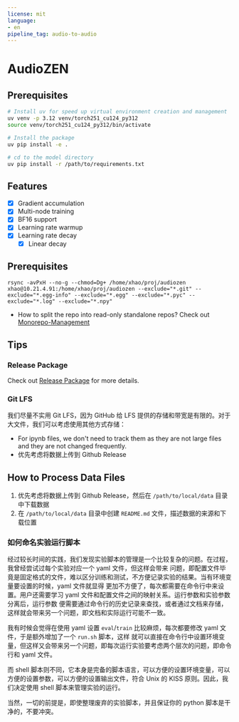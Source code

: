 ```yaml
---
license: mit
language:
- en
pipeline_tag: audio-to-audio
---
```

# AudioZEN

## Prerequisites

```bash
# Install uv for speed up virtual environment creation and management
uv venv -p 3.12 venv/torch251_cu124_py312
source venv/torch251_cu124_py312/bin/activate

# Install the package
uv pip install -e .

# cd to the model directory
uv pip install -r /path/to/requirements.txt
```

## Features

- [x] Gradient accumulation
- [x] Multi-node training
- [x] BF16 support
- [x] Learning rate warmup
- [x] Learning rate decay
  - [x] Linear decay

## Prerequisites

```shell
rsync -avPxH --no-g --chmod=Dg+ /home/xhao/proj/audiozen xhao@10.21.4.91:/home/xhao/proj/audiozen --exclude="*.git" --exclude="*.egg-info" --exclude="*.egg" --exclude="*.pyc" --exclude="*.log" --exclude="*.npy"
```

- How to split the repo into read-only standalone repos? Check out [Monorepo-Management](https://github.com/haoxiangsnr/audiozen/wiki/Monorepo-Management)

## Tips

### Release Package

Check out [Release Package](./docs/release.md) for more details.

### Git LFS

我们尽量不实用 Git LFS，因为 GitHub 给 LFS 提供的存储和带宽是有限的。对于大文件，我们可以考虑使用其他方式存储：
- For ipynb files, we don't need to track them as they are not large files and they are not changed frequently.
- 优先考虑将数据上传到 Github Release

## How to Process Data Files

1. 优先考虑将数据上传到 Github Release，然后在 `/path/to/local/data` 目录中下载数据
2. 在 `/path/to/local/data` 目录中创建 `README.md` 文件，描述数据的来源和下载位置

### 如何命名实验运行脚本

经过较长时间的实践，我们发现实验脚本的管理是一个比较复杂的问题。在过程，我曾经尝试过每个实验对应一个 yaml 文件，但这样会带来
问题，即配置文件毕竟是固定格式的文件，难以区分训练和测试，不方便记录实验的结果。当有环境变量要设置的时候，yaml 文件就显得
更加不方便了，每次都需要在命令行中来设置。用户还需要学习 yaml 文件和配置文件之间的映射关系。运行参数和实验参数分离后，运行参数
便需要通过命令行的历史记录来查找，或者通过文档来存储，这样就会带来另一个问题，即文档和实际运行可能不一致。

我有时候会觉得在使用 yaml 设置 `eval`/`train` 比较麻烦，每次都要修改 yaml 文件，于是额外增加了一个 `run.sh` 脚本，这样
就可以直接在命令行中设置环境变量，但这样又会带来另一个问题，即每次运行实验要考虑两个层次的问题，即命令行和 yaml 文件。

而 shell 脚本则不同，它本身是完备的脚本语言，可以方便的设置环境变量，可以方便的设置参数，可以方便的设置输出文件，符合
Unix 的 KISS 原则。因此，我们决定使用 shell 脚本来管理实验的运行。

当然，一切的前提是，即使整理废弃的实验脚本，并且保证你的 python 脚本是干净的，不要冲突。